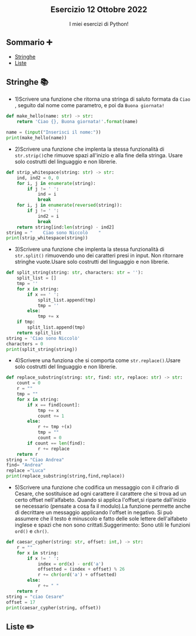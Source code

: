<p align="center">
  <h2 align="center">Esercizio 12 Ottobre 2022</h2>
  <p align="center">I miei esercizi di Python!</p>
</p>

## Sommario ➕
- [Stringhe](#Stringhe)
- [Liste](#Liste)

## Stringhe 📚

- 1)Scrivere una funzione che ritorna una stringa di saluto formata da `Ciao `, seguito dal nome come parametro, e poi da `Buona giornata!`
```python
def make_hello(name: str) -> str:
    return 'Ciao {}, Buona giornata!'.format(name)

name = (input("Inserisci il nome:"))
print(make_hello(name))
```

- 2)Scrivere una funzione che implenta la stessa funzionalità di `str.strip()`che rimuove spazi all'inizio e alla fine della stringa. Usare solo costrutti del linguaggio e non librerie.
```python
def strip_whitespace(string: str) -> str:
    ind, ind2 = 0, 0
    for i, j in enumerate(string):
        if j != ' ':
            ind = i
            break
    for i, j in enumerate(reversed(string)):
        if j != ' ':
            ind2 = i
            break
    return string[ind:len(string) - ind2]
string = "    Ciao sono Niccolò    "
print(strip_whitespace(string))
```

- 3)Scrivere una funzione che implenta la stessa funzionalità di `str.split()` rimuovendo uno dei caratteri presi in input. Non ritornare stringhe vuote.Usare solo costrutti del linguaggio e non librerie.
```python
def split_string(string: str, characters: str = ''):
    split_list = []
    tmp = ''
    for x in string:
        if x == ' ':
            split_list.append(tmp)
            tmp = ''
        else:
            tmp += x
    if tmp:
        split_list.append(tmp)
    return split_list
string = 'Ciao sono Niccolò'
characters = 0
print(split_string(string))
```

- 4)Scrivere una funziona che si comporta come `str.replace()`.Usare solo costrutti del linguaggio e non librerie.
```python
def replace_substring(string: str, find: str, replace: str) -> str:
    count = 0
    r = ""
    tmp = ""
    for x in string:
        if x == find[count]:
            tmp += x
            count += 1
        else:
            r += tmp +(x)
            tmp = ""
            count = 0
        if count == len(find):
            r += replace
    return r
string = "Ciao Andrea"
find= "Andrea"
replace ="Luca"
print(replace_substring(string,find,replace))
```

- 5)Scrivere una funzione che codifica un messaggio con il cifrario di Cesare, che sostituisce ad ogni carattere il carattere che si trova ad un certo offset nell'alfabeto. Quando si applica l'offset,si riparte dall'inizio se necessario (pensate a cosa fa il modulo).La funzione permette anche di decrittare un messaggio applicando l'offset in negativo. Si può assumere che il testo è minuscolo e fatto delle sole lettere dell'alfabeto inglese e spazi che non sono crittati.Suggerimento: Sono utili le funzioni `ord()` e `chr()`.
```python
def caesar_cypher(string: str, offset: int,) -> str:
    r = ""
    for x in string:
        if x != ' ':
            index = ord(x) - ord('a')
            offsetted = (index + offset) % 26
            r += chr(ord('a') + offsetted)
        else:
            r += " "
    return r
string = "ciao Cesare"
offset = 17
print(caesar_cypher(string, offset))
```

## Liste ✏️